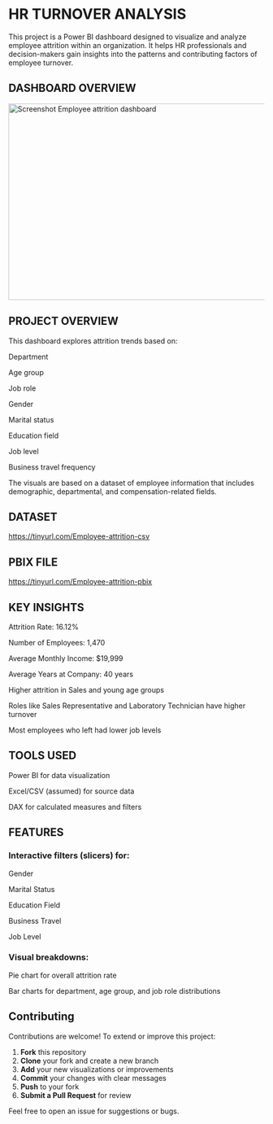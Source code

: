 # HR TURNOVER ANALYSIS

This project is a Power BI dashboard designed to visualize and analyze employee attrition within an organization. It helps HR professionals and decision-makers gain insights into the patterns and contributing factors of employee turnover.

## DASHBOARD OVERVIEW
<img width="670" height="386" alt="Screenshot Employee attrition dashboard" src="https://github.com/user-attachments/assets/985390fe-2040-4666-b7e3-fc9a4c0bb0ad" />

## PROJECT OVERVIEW
This dashboard explores attrition trends based on:

Department

Age group

Job role

Gender

Marital status

Education field

Job level

Business travel frequency

The visuals are based on a dataset of employee information that includes demographic, departmental, and compensation-related fields.

## DATASET 
https://tinyurl.com/Employee-attrition-csv

## PBIX FILE
https://tinyurl.com/Employee-attrition-pbix

## KEY INSIGHTS
Attrition Rate: 16.12%

Number of Employees: 1,470

Average Monthly Income: $19,999

Average Years at Company: 40 years

Higher attrition in Sales and young age groups

Roles like Sales Representative and Laboratory Technician have higher turnover

Most employees who left had lower job levels

## TOOLS USED
Power BI for data visualization

Excel/CSV (assumed) for source data

DAX for calculated measures and filters

## FEATURES
### Interactive filters (slicers) for:

Gender

Marital Status

Education Field

Business Travel

Job Level

### Visual breakdowns:

Pie chart for overall attrition rate

Bar charts for department, age group, and job role distributions

## Contributing

Contributions are welcome! To extend or improve this project:

1. **Fork** this repository  
2. **Clone** your fork and create a new branch  
3. **Add** your new visualizations or improvements  
4. **Commit** your changes with clear messages  
5. **Push** to your fork  
6. **Submit a Pull Request** for review

Feel free to open an issue for suggestions or bugs.




